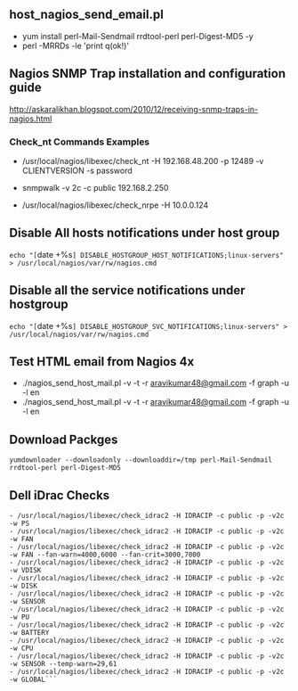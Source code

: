 ## host_nagios_send_email.pl
- yum install perl-Mail-Sendmail rrdtool-perl perl-Digest-MD5 -y
- perl -MRRDs -le 'print q(ok!)'

## Nagios SNMP Trap installation and configuration guide
http://askaralikhan.blogspot.com/2010/12/receiving-snmp-traps-in-nagios.html


### Check_nt Commands Examples ###
- /usr/local/nagios/libexec/check_nt -H 192.168.48.200 -p 12489 -v CLIENTVERSION -s password

- snmpwalk -v 2c -c public 192.168.2.250

- /usr/local/nagios/libexec/check_nrpe -H 10.0.0.124

## Disable All hosts notifications under host group
`echo "[`date +%s`] DISABLE_HOSTGROUP_HOST_NOTIFICATIONS;linux-servers" > /usr/local/nagios/var/rw/nagios.cmd`

## Disable all the service notifications under hostgroup
`echo "[`date +%s`] DISABLE_HOSTGROUP_SVC_NOTIFICATIONS;linux-servers" > /usr/local/nagios/var/rw/nagios.cmd`

## Test HTML email from Nagios 4x ##
- ./nagios_send_host_mail.pl -v -t -r aravikumar48@gmail.com -f graph -u -l en
- ./nagios_send_host_mail.pl -v -t -r aravikumar48@gmail.com -f graph -u -l en

## Download Packges
`yumdownloader --downloadonly --downloaddir=/tmp perl-Mail-Sendmail rrdtool-perl perl-Digest-MD5`

## Dell iDrac Checks ##
```- /usr/local/nagios/libexec/check_idrac2 -H IDRACIP -c public -p -v2c -w MEM
- /usr/local/nagios/libexec/check_idrac2 -H IDRACIP -c public -p -v2c -w PS
- /usr/local/nagios/libexec/check_idrac2 -H IDRACIP -c public -p -v2c -w FAN
- /usr/local/nagios/libexec/check_idrac2 -H IDRACIP -c public -p -v2c -w FAN --fan-warn=4000,6000 --fan-crit=3000,7000
- /usr/local/nagios/libexec/check_idrac2 -H IDRACIP -c public -p -v2c -w VDISK
- /usr/local/nagios/libexec/check_idrac2 -H IDRACIP -c public -p -v2c -w DISK
- /usr/local/nagios/libexec/check_idrac2 -H IDRACIP -c public -p -v2c -w SENSOR
- /usr/local/nagios/libexec/check_idrac2 -H IDRACIP -c public -p -v2c -w PU
- /usr/local/nagios/libexec/check_idrac2 -H IDRACIP -c public -p -v2c -w BATTERY
- /usr/local/nagios/libexec/check_idrac2 -H IDRACIP -c public -p -v2c -w CPU
- /usr/local/nagios/libexec/check_idrac2 -H IDRACIP -c public -p -v2c -w SENSOR --temp-warn=29,61
- /usr/local/nagios/libexec/check_idrac2 -H IDRACIP -c public -p -v2c -w GLOBAL```
